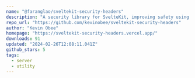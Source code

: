 ```yaml
---
name: "@faranglao/sveltekit-security-headers"
description: "A security library for SvelteKit, improving safety using HTTP Response Headers"
repo_url: "https://github.com/kevinobee/sveltekit-security-headers"
author: "Kevin Obee"
homepage: "https://sveltekit-security-headers.vercel.app/"
downloads: 91
updated: "2024-02-26T12:08:11.041Z"
github_stars: 5
tags: 
  - server
  - utility
---
```

